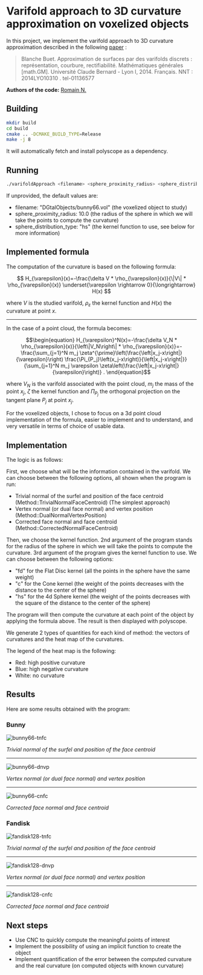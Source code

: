 # Varifold approach to 3D curvature approximation on voxelized objects

[//]: # (Describe what the main goal of the project is)

In this project, we implement the varifold approach to 3D curvature approximation described in the following [paper](https://theses.hal.science/tel-01136577/document) :
> Blanche Buet. Approximation de surfaces par des varifolds discrets : représentation, courbure, rectifiabilité. Mathématiques générales [math.GM]. Université Claude Bernard - Lyon I, 2014. Français. NNT : 2014LYO10310 . tel-01136577

**Authors of the code:** [Romain N.](https://www.github.com/romain22222/)

## Building

[//]: # (Describe how to build the project)

```bash
mkdir build
cd build
cmake .. -DCMAKE_BUILD_TYPE=Release
make -j 8
```

It will automatically fetch and install polyscope as a dependency.

## Running

[//]: # (Describe how to run the project)

```bash
./varifoldApproach <filename> <sphere_proximity_radius> <sphere_distribution_type ("fd", "c", "hs")> 
```

If unprovided, the default values are:
- filename: "DGtalObjects/bunny66.vol" (the voxelized object to study)
- sphere_proximity_radius: 10.0 (the radius of the sphere in which we will take the points to compute the curvature)
- sphere_distribution_type: "hs" (the kernel function to use, see below for more information)

## Implemented formula

The computation of the curvature is based on the following formula:

$$
H_{\varepsilon}(x)=-\frac{\delta V * \rho_{\varepsilon}(x)}{\|V\| * \rho_{\varepsilon}(x)} \underset{\varepsilon \rightarrow 0}{\longrightarrow} H(x)
$$

where $V$ is the studied varifold, $\rho_{\varepsilon}$ the kernel function and $H(x)$ the curvature at point $x$.

---

In the case of a point cloud, the formula becomes:

```math
\begin{equation}
H_{\varepsilon}^N(x)=-\frac{\delta V_N * \rho_{\varepsilon}(x)}{\left\|V_N\right\| * \rho_{\varepsilon}(x)}=-\frac{\sum_{j=1}^N m_j \zeta^{\prime}\left(\frac{\left|x_j-x\right|}{\varepsilon}\right) \frac{\Pi_{P_j}\left(x_j-x\right)}{\left|x_j-x\right|}}{\sum_{j=1}^N m_j \varepsilon \zeta\left(\frac{\left|x_j-x\right|}{\varepsilon}\right)} .
\end{equation}
```

where $V_N$ is the varifold associated with the point cloud, $m_j$ the mass of the point $x_j$, $\zeta$ the kernel function and $\Pi_{P_j}$ the orthogonal projection on the tangent plane $P_j$ at point $x_j$.

For the voxelized objects, I chose to focus on a 3d point cloud implementation of the formula, easier to implement and to understand, and very versatile in terms of choice of usable data.

## Implementation

The logic is as follows:

First, we choose what will be the information contained in the varifold. We can choose between the following options, all shown when the program is run:

- Trivial normal of the surfel and position of the face centroid (Method::TrivialNormalFaceCentroid) (The simplest approach)
- Vertex normal (or dual face normal) and vertex position (Method::DualNormalVertexPosition)
- Corrected face normal and face centroid (Method::CorrectedNormalFaceCentroid)

Then, we choose the kernel function. 2nd argument of the program stands for the radius of the sphere in which we will take the points to compute the curvature. 3rd argument of the program gives the kernel function to use. We can choose between the following options:
- "fd" for the Flat Disc kernel (all the points in the sphere have the same weight)
- "c" for the Cone kernel (the weight of the points decreases with the distance to the center of the sphere)
- "hs" for the 4d Sphere kernel (the weight of the points decreases with the square of the distance to the center of the sphere)

The program will then compute the curvature at each point of the object by applying the formula above. The result is then displayed with polyscope.

We generate 2 types of quantities for each kind of method: the vectors of curvatures and the heat map of the curvatures.

The legend of the heat map is the following:
- Red: high positive curvature
- Blue: high negative curvature
- White: no curvature

## Results

Here are some results obtained with the program:

### Bunny

![bunny66-tnfc](readmeImages/bunny66-tnfc.png)

*Trivial normal of the surfel and position of the face centroid*

---
![bunny66-dnvp](readmeImages/bunny66-dnvp.png)

*Vertex normal (or dual face normal) and vertex position*

---
![bunny66-cnfc](readmeImages/bunny66-cnfc.png)

*Corrected face normal and face centroid*

### Fandisk

![fandisk128-tnfc](readmeImages/fandisk128-tnfc.png)

*Trivial normal of the surfel and position of the face centroid*

---
![fandisk128-dnvp](readmeImages/fandisk128-dnvp.png)

*Vertex normal (or dual face normal) and vertex position*

---
![fandisk128-cnfc](readmeImages/fandisk128-cnfc.png)

*Corrected face normal and face centroid*


## Next steps

- Use CNC to quickly compute the meaningful points of interest
- Implement the possibility of using an implicit function to create the object
- Implement quantification of the error between the computed curvature and the real curvature (on computed objects with known curvature)
